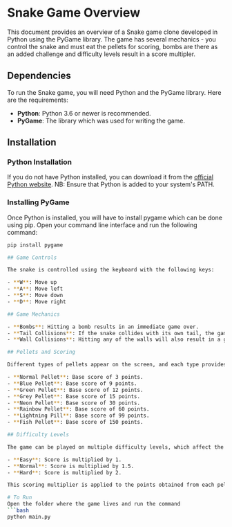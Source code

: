 # Snake Game Overview

This document provides an overview of a Snake game clone developed in Python using the PyGame library.
The game has several mechanics - you control the snake and must eat the pellets for scoring, bombs are there as an added challenge and difficulty levels result in a score multipler. 

## Dependencies

To run the Snake game, you will need Python and the PyGame library. Here are the requirements:

- **Python**: Python 3.6 or newer is recommended.
- **PyGame**: The library which was used  for writing the game.

## Installation

### Python Installation

If you do not have Python installed, you can download it from the [official Python website](https://www.python.org/downloads/). 
NB: Ensure that Python is added to your system's PATH.

### Installing PyGame

Once Python is installed, you will have to install pygame which can be done using pip. Open your command line interface and run the following command:

```bash
pip install pygame

## Game Controls

The snake is controlled using the keyboard with the following keys:

- **W**: Move up
- **A**: Move left
- **S**: Move down
- **D**: Move right

## Game Mechanics

- **Bombs**: Hitting a bomb results in an immediate game over.
- **Tail Collisions**: If the snake collides with its own tail, the game ends.
- **Wall Collisions**: Hitting any of the walls will also result in a game over.

## Pellets and Scoring

Different types of pellets appear on the screen, and each type provides a different score when consumed by the snake. Here are the details of each pellet type and their respective scores:

- **Normal Pellet**: Base score of 3 points.
- **Blue Pellet**: Base score of 9 points.
- **Green Pellet**: Base score of 12 points.
- **Grey Pellet**: Base score of 15 points.
- **Neon Pellet**: Base score of 30 points.
- **Rainbow Pellet**: Base score of 60 points.
- **Lightning Pill**: Base score of 99 points.
- **Fish Pellet**: Base score of 150 points.

## Difficulty Levels

The game can be played on multiple difficulty levels, which affect the scoring multiplier:

- **Easy**: Score is multiplied by 1.
- **Normal**: Score is multiplied by 1.5.
- **Hard**: Score is multiplied by 2.

This scoring multiplier is applied to the points obtained from each pellet.

# To Run
Open the folder where the game lives and run the command
```bash
python main.py

